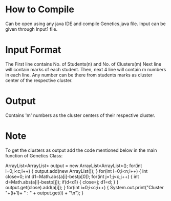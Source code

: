 # How to Compile

Can be open using any java IDE and compile Genetics.java file.
Input can be given through Input1 file.


# Input Format

The First line contains No. of Students(n) and No. of Clusters(m)
Next line will contain marks of each student.
Then, next 4 line will contain m numbers in each line.
Any number can be there from students marks as cluster center of the respective cluster.


# Output

Contains 'm' numbers as the cluster centers of their respective cluster.

# Note

To get the clusters as output add the code mentioned below in the main function of Genetics Class:

ArrayList<ArrayList<Integer>> output = new ArrayList<ArrayList<Integer>>();
		for(int i=0;i<c;i++) {
         output.add(new ArrayList<Integer>());
    }
    for(int i=0;i<n;i++)
		{
      int close=0;
		  int d1=Math.abs(a[i]-bestp[0]);
      for(int j=1;j<c;j++)
			{
				int d=Math.abs(a[i]-bestp[j]);
				if(d<d1)
				{
					close=j;
					d1=d;
				}
			}
			output.get(close).add(a[i]);
    }
    for(int i=0;i<c;i++) {
      System.out.print("Cluster "+(i+1)+ " : " + output.get(i) + "\n");
    }
